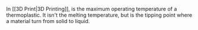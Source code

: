 In [[3D Print|3D Printing]], is the maximum operating temperature of a thermoplastic.
It isn't the melting temperature, but is the tipping point where a material turn from solid to liquid. 